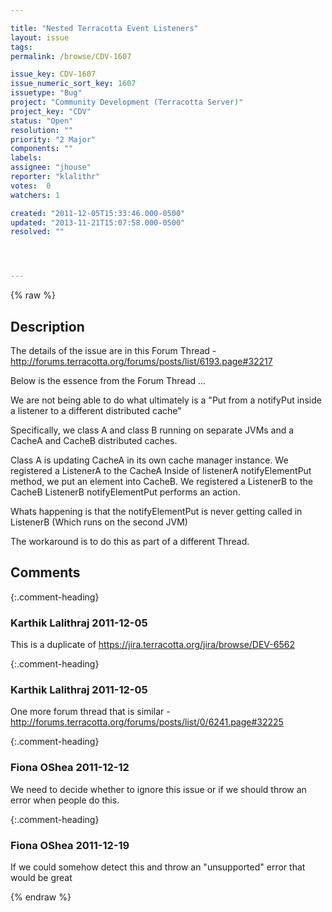 ```yaml
---

title: "Nested Terracotta Event Listeners"
layout: issue
tags: 
permalink: /browse/CDV-1607

issue_key: CDV-1607
issue_numeric_sort_key: 1607
issuetype: "Bug"
project: "Community Development (Terracotta Server)"
project_key: "CDV"
status: "Open"
resolution: ""
priority: "2 Major"
components: ""
labels: 
assignee: "jhouse"
reporter: "klalithr"
votes:  0
watchers: 1

created: "2011-12-05T15:33:46.000-0500"
updated: "2013-11-21T15:07:58.000-0500"
resolved: ""




---
```


{% raw %}

## Description

<div markdown="1" class="description">

The details of the issue are in this Forum Thread - http://forums.terracotta.org/forums/posts/list/6193.page#32217

Below is the essence from the Forum Thread ...

We are not being able to do what ultimately is a "Put from a notifyPut inside a listener to a different distributed cache" 

Specifically, we class A and class B running on separate JVMs and a CacheA and CacheB distributed caches. 

Class A is updating CacheA in its own cache manager instance. 
We registered a ListenerA to the CacheA 
Inside of listenerA notifyElementPut method, we put an element into CacheB. 
We registered a ListenerB to the CacheB 
ListenerB notifyElementPut performs an action. 

Whats happening is that the notifyElementPut is never getting called in ListenerB (Which runs on the second JVM) 

The workaround is to do this as part of a different Thread.

</div>

## Comments


{:.comment-heading}
### **Karthik Lalithraj** <span class="date">2011-12-05</span>

<div markdown="1" class="comment">

This is a duplicate of https://jira.terracotta.org/jira/browse/DEV-6562

</div>


{:.comment-heading}
### **Karthik Lalithraj** <span class="date">2011-12-05</span>

<div markdown="1" class="comment">

One more forum thread that is similar - http://forums.terracotta.org/forums/posts/list/0/6241.page#32225

</div>


{:.comment-heading}
### **Fiona OShea** <span class="date">2011-12-12</span>

<div markdown="1" class="comment">

We need to decide whether to ignore this issue or if we should throw an error when people do this.

</div>


{:.comment-heading}
### **Fiona OShea** <span class="date">2011-12-19</span>

<div markdown="1" class="comment">

If we could somehow detect this and throw an "unsupported" error that would be great

</div>



{% endraw %}

